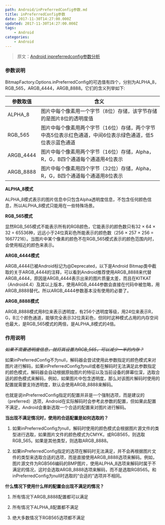 ```yaml
---
path: Android/inPreferredConfig参数.md
title: inPreferredConfig参数
date: 2017-11-30T14:27:00.000Z
updated: 2017-11-30T14:27:00.000Z
tags:
    - Android
categories:
    - Android
---
```


<!--more-->

> 原文：[Android inpreferredconfig参数分析](http://blog.csdn.net/ccpat/article/details/46834089)

### 参数说明

BitmapFactory.Options.inPreferredConfig的可选值有四个，分别为ALPHA_8，RGB_565，ARGB_4444，ARGB_8888。它们的含义列举如下:

|参数取值|含义|
|-|-|
|ALPHA_8|图片中每个像素用一个字节（8位）存储，该字节存储的是图片8位的透明度值|
|RGB_565|图片中每个像素用两个字节（16位）存储，两个字节中高5位表示红色通道，中间6位表示绿色通道，低5位表示蓝色通道|
|ARGB_4444|图片中每个像素用两个字节（16位）存储，Alpha，R，G，B四个通道每个通道用4位表示|
|ARGB_8888|图片中每个像素用四个字节（32位）存储，Alpha，R，G，B四个通道每个通道用8位表示|

**ALPHA_8模式**

ALPHA_8模式表示的图片信息中只包含Alpha透明度信息，不包含任何颜色信息，所以ALPHA_8模式只能用在一些特殊场景。

**RGB_565模式**

显然RGB_565模式不能表示所有的RGB颜色，它能表示的颜色数只有32 × 64 × 32 = 65536种，远远小于24位真彩色所能表示的颜色数（256 × 257 × 256 = 16677216）。当图片中某个像素的颜色不在RGB_565模式表示的颜色范围内时，会使用相近的颜色来表示。

**ARGB_4444模式**

ARGB_4444已被Android标记为@Deprecated，以下是Android Bitmap类中截取的关于ARGB_4444的注释，可以看到Android推荐使用ARGB_8888来代替ARGB_4444，原因是ARGB_4444表示出来的图片质量太差，而且在KITKAT（Android4.4）及其以上版本，使用ARGB_4444参数会直接在代码中被忽略，用ARGB_8888替代。所以ARGB_4444参数基本没有使用的必要了。 

**ARGB_8888模式**

ARGB_8888模式用8位来表示透明度，有256个透明度等级，用24位来表示R，G，B三个颜色通道，能够完全表示32位真彩色，但同时这种模式占用的内存空间也最大，是RGB_565模式的两倍，是ALPHA_8模式的4倍。

### 作用说明

~~*如果不需要透明度信息，就将其设置为RGB_565，可以减少一半的内存？*~~

如果inPreferredConfig不为null，解码器会尝试使用此参数指定的颜色模式来对图片进行解码，如果inPreferredConfig为null或者在解码时无法满足此参数指定的颜色模式，解码器会自动根据原始图片的特征以及当前设备的屏幕位深，选取合适的颜色模式来解码，例如，如果图片中包含透明度，那么对该图片解码时使用的配置就需要支持透明度，默认会使用ARGB_8888来解码。

也就是说inPreferredConfig指定的配置并非是一个强制选项，而是建议的（preferred）选项，Android在实际解码时会参考此参数的配置，但如果此配置不满足，Android会重新选取一个合适的配置来对图片进行解码。

**当出现不满足情况时，使用的合适配置是如何选取的？**

1. 如果inPreferredConfig为null，解码时使用的颜色模式会根据图片源文件的类型进行选取，如果图片文件的颜色模式为CMYK，或RGB565，则选取RGB_565。如果是其他类型，则选取ARGB_8888。

2. 如果inPreferredConfig指定的选项在解码时无法满足，并不会再根据图片文件的类型来选取合适的选项，而是直接使用ARGB_8888选项来解码。例如，图片源文件为RGB566编码的BMP图片，使用ALPHA_8选项来解码时属于不满足的情况，这时会选取ARGB_8888选项来解码，而不是选取RGB565。和inPreferredConfig为null时选取的“合适的”选项并不相同。

**什么情况下使用什么样的配置会出现不满足的情况？**

1. 所有情况下ARGB_8888配置都可以满足

2. 所有情况下ALPHA_8配置都不满足

3. 绝大多数情况下RGB565选项都不满足
